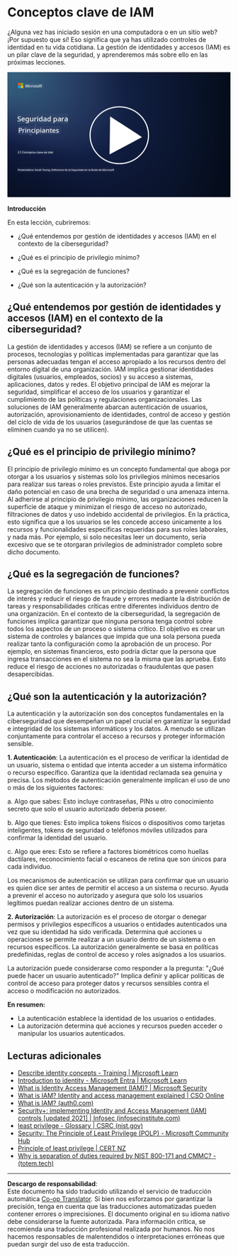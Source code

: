 <!--
CO_OP_TRANSLATOR_METADATA:
{
  "original_hash": "2e3864e3d579f0dbb4ac2ec8c5f82acf",
  "translation_date": "2025-09-03T18:03:57+00:00",
  "source_file": "2.1 IAM key concepts.md",
  "language_code": "es"
}
-->
# Conceptos clave de IAM

¿Alguna vez has iniciado sesión en una computadora o en un sitio web? ¡Por supuesto que sí! Eso significa que ya has utilizado controles de identidad en tu vida cotidiana. La gestión de identidades y accesos (IAM) es un pilar clave de la seguridad, y aprenderemos más sobre ello en las próximas lecciones.

[![Ver el video](../../translated_images/2-1_placeholder.00302da3e773051f1319ab8d93ff0f19d3e80a27d4f939e647839f280ac9c0fb.es.png)](https://learn-video.azurefd.net/vod/player?id=3d2a9cb5-e25a-4b25-9e5a-b3fee2360f24)

**Introducción**

En esta lección, cubriremos:

- ¿Qué entendemos por gestión de identidades y accesos (IAM) en el
  contexto de la ciberseguridad?
  
- ¿Qué es el principio de privilegio mínimo?
  
- ¿Qué es la segregación de funciones?
  
- ¿Qué son la autenticación y la autorización?

## ¿Qué entendemos por gestión de identidades y accesos (IAM) en el contexto de la ciberseguridad?

La gestión de identidades y accesos (IAM) se refiere a un conjunto de procesos, tecnologías y políticas implementadas para garantizar que las personas adecuadas tengan el acceso apropiado a los recursos dentro del entorno digital de una organización. IAM implica gestionar identidades digitales (usuarios, empleados, socios) y su acceso a sistemas, aplicaciones, datos y redes. El objetivo principal de IAM es mejorar la seguridad, simplificar el acceso de los usuarios y garantizar el cumplimiento de las políticas y regulaciones organizacionales. Las soluciones de IAM generalmente abarcan autenticación de usuarios, autorización, aprovisionamiento de identidades, control de acceso y gestión del ciclo de vida de los usuarios (asegurándose de que las cuentas se eliminen cuando ya no se utilicen).

## ¿Qué es el principio de privilegio mínimo?

El principio de privilegio mínimo es un concepto fundamental que aboga por otorgar a los usuarios y sistemas solo los privilegios mínimos necesarios para realizar sus tareas o roles previstos. Este principio ayuda a limitar el daño potencial en caso de una brecha de seguridad o una amenaza interna. Al adherirse al principio de privilegio mínimo, las organizaciones reducen la superficie de ataque y minimizan el riesgo de acceso no autorizado, filtraciones de datos y uso indebido accidental de privilegios. En la práctica, esto significa que a los usuarios se les concede acceso únicamente a los recursos y funcionalidades específicas requeridas para sus roles laborales, y nada más. Por ejemplo, si solo necesitas leer un documento, sería excesivo que se te otorgaran privilegios de administrador completo sobre dicho documento.

## ¿Qué es la segregación de funciones?

La segregación de funciones es un principio destinado a prevenir conflictos de interés y reducir el riesgo de fraude y errores mediante la distribución de tareas y responsabilidades críticas entre diferentes individuos dentro de una organización. En el contexto de la ciberseguridad, la segregación de funciones implica garantizar que ninguna persona tenga control sobre todos los aspectos de un proceso o sistema crítico. El objetivo es crear un sistema de controles y balances que impida que una sola persona pueda realizar tanto la configuración como la aprobación de un proceso. Por ejemplo, en sistemas financieros, esto podría dictar que la persona que ingresa transacciones en el sistema no sea la misma que las aprueba. Esto reduce el riesgo de acciones no autorizadas o fraudulentas que pasen desapercibidas.

## ¿Qué son la autenticación y la autorización?

La autenticación y la autorización son dos conceptos fundamentales en la ciberseguridad que desempeñan un papel crucial en garantizar la seguridad e integridad de los sistemas informáticos y los datos. A menudo se utilizan conjuntamente para controlar el acceso a recursos y proteger información sensible.

**1. Autenticación**: La autenticación es el proceso de verificar la identidad de un usuario, sistema o entidad que intenta acceder a un sistema informático o recurso específico. Garantiza que la identidad reclamada sea genuina y precisa. Los métodos de autenticación generalmente implican el uso de uno o más de los siguientes factores:

   a. Algo que sabes: Esto incluye contraseñas, PINs u otro conocimiento secreto que solo el usuario autorizado debería poseer.
   
   b. Algo que tienes: Esto implica tokens físicos o dispositivos como tarjetas inteligentes, tokens de seguridad o teléfonos móviles utilizados para confirmar la identidad del usuario.
   
   c. Algo que eres: Esto se refiere a factores biométricos como huellas dactilares, reconocimiento facial o escaneos de retina que son únicos para cada individuo.

Los mecanismos de autenticación se utilizan para confirmar que un usuario es quien dice ser antes de permitir el acceso a un sistema o recurso. Ayuda a prevenir el acceso no autorizado y asegura que solo los usuarios legítimos puedan realizar acciones dentro de un sistema.

**2. Autorización**: La autorización es el proceso de otorgar o denegar permisos y privilegios específicos a usuarios o entidades autenticados una vez que su identidad ha sido verificada. Determina qué acciones u operaciones se permite realizar a un usuario dentro de un sistema o en recursos específicos. La autorización generalmente se basa en políticas predefinidas, reglas de control de acceso y roles asignados a los usuarios.

La autorización puede considerarse como responder a la pregunta: "¿Qué puede hacer un usuario autenticado?" Implica definir y aplicar políticas de control de acceso para proteger datos y recursos sensibles contra el acceso o modificación no autorizados.

**En resumen:**

- La autenticación establece la identidad de los usuarios o entidades.
- La autorización determina qué acciones y recursos pueden acceder o manipular los usuarios autenticados.

## Lecturas adicionales

- [Describe identity concepts - Training | Microsoft Learn](https://learn.microsoft.com/training/modules/describe-identity-principles-concepts/?WT.mc_id=academic-96948-sayoung)
- [Introduction to identity - Microsoft Entra | Microsoft Learn](https://learn.microsoft.com/azure/active-directory/fundamentals/identity-fundamental-concepts?WT.mc_id=academic-96948-sayoung)
- [What is Identity Access Management (IAM)? | Microsoft Security](https://www.microsoft.com/security/business/security-101/what-is-identity-access-management-iam?WT.mc_id=academic-96948-sayoung)
- [What is IAM? Identity and access management explained | CSO Online](https://www.csoonline.com/article/518296/what-is-iam-identity-and-access-management-explained.html)
- [What is IAM? (auth0.com)](https://auth0.com/blog/what-is-iam/)
- [Security+: implementing Identity and Access Management (IAM) controls [updated 2021] | Infosec (infosecinstitute.com)](https://resources.infosecinstitute.com/certifications/securityplus/security-implementing-identity-and-access-management-iam-controls/)
- [least privilege - Glossary | CSRC (nist.gov)](https://csrc.nist.gov/glossary/term/least_privilege)
- [Security: The Principle of Least Privilege (POLP) - Microsoft Community Hub](https://techcommunity.microsoft.com/t5/azure-sql-blog/security-the-principle-of-least-privilege-polp/ba-p/2067390?WT.mc_id=academic-96948-sayoung)
- [Principle of least privilege | CERT NZ](https://www.cert.govt.nz/it-specialists/critical-controls/principle-of-least-privilege/)
- [Why is separation of duties required by NIST 800-171 and CMMC? - (totem.tech)](https://www.totem.tech/cmmc-separation-of-duties/)

---

**Descargo de responsabilidad**:  
Este documento ha sido traducido utilizando el servicio de traducción automática [Co-op Translator](https://github.com/Azure/co-op-translator). Si bien nos esforzamos por garantizar la precisión, tenga en cuenta que las traducciones automatizadas pueden contener errores o imprecisiones. El documento original en su idioma nativo debe considerarse la fuente autorizada. Para información crítica, se recomienda una traducción profesional realizada por humanos. No nos hacemos responsables de malentendidos o interpretaciones erróneas que puedan surgir del uso de esta traducción.